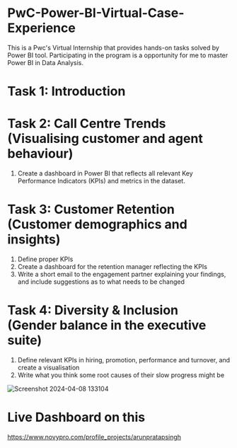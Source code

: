 # PwC-Power-BI-Virtual-Case-Experience
This is a Pwc's Virtual Internship that provides hands-on tasks solved by Power BI tool. Participating in the program is a opportunity for me to master Power BI in Data Analysis.

# Task 1: Introduction
# Task 2: Call Centre Trends (Visualising customer and agent behaviour)
1. Create a dashboard in Power BI that reflects all relevant Key Performance Indicators (KPIs) and metrics in the dataset.

# Task 3: Customer Retention (Customer demographics and insights)
1. Define proper KPIs
2. Create a dashboard for the retention manager reflecting the KPIs
3. Write a short email to the engagement partner explaining your findings, and include suggestions as to what needs to be changed

# Task 4: Diversity & Inclusion (Gender balance in the executive suite)
1. Define relevant KPIs in hiring, promotion, performance and turnover, and create a visualisation
2. Write what you think some root causes of their slow progress might be

![Screenshot 2024-04-08 133104](https://github.com/arunsingh8/Forage_PwC_PowerBI/assets/112901373/e9d09551-d972-4e6b-bf3f-ac89eef6a742)

# Live Dashboard on this 

https://www.novypro.com/profile_projects/arunpratapsingh

